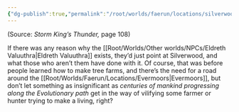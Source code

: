 ```yaml
---
{"dg-publish":true,"permalink":"/root/worlds/faerun/locations/silverwood/"}
---
```



(Source: *Storm King’s Thunder,* page 108)

If there was any reason why the [[Root/Worlds/Other worlds/NPCs/Eldreth Valuuthra\|Eldreth Valuuthra]] exists, they’d just point at Silverwood, and what those who aren’t them have done with it. Of course, that was before people learned how to make tree farms, and there’s the need for a road around the [[Root/Worlds/Faerun/Locations/Evermoors\|Evermoors]], but don’t let something as insignificant as *centuries of mankind progressing along the Evolutionary path* get in the way of vilifying some farmer or hunter trying to make a living, right?
